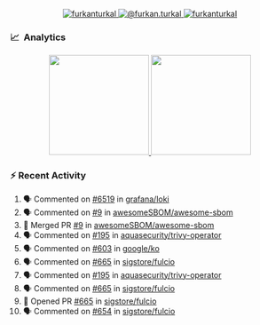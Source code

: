 <p align="center">
  <a href="https://linkedin.com/in/furkanturkal" target="blank">
    <img src="https://img.shields.io/badge/linkedin-%230077B5.svg?&style=for-the-badge&logo=linkedin&logoColor=white" alt="furkanturkal" />
  </a>
  <a href="https://medium.com/@furkan.turkal" target="blank">
    <img src="https://img.shields.io/badge/medium-%2312100E.svg?&style=for-the-badge&logo=medium&logoColor=white" alt="@furkan.turkal" />
  </a>
  <a href="https://twitter.com/furkanturkaI" target="blank">
    <img src="https://img.shields.io/badge/Twitter-1DA1F2?style=for-the-badge&logo=twitter&logoColor=white" alt="furkanturkaI" />
  </a>
</p>

### 📈 &nbsp;Analytics

<p align="center">
  <a href="https://coderstats.net/github/#Dentrax">
    <img height="180em" src="https://github-readme-stats-eight-theta.vercel.app/api?username=Dentrax&show_icons=true&theme=algolia&include_all_commits=true&count_private=true&line_height=26"/>
    <img height="180em" src="https://github-readme-stats-eight-theta.vercel.app/api/top-langs/?username=Dentrax&layout=compact&langs_count=8&theme=algolia&line_height=26"/>
  </a>
</p>

### :zap: Recent Activity

<!--START_SECTION:activity-->
1. 🗣 Commented on [#6519](https://github.com/grafana/loki/issues/6519) in [grafana/loki](https://github.com/grafana/loki)
2. 🗣 Commented on [#9](https://github.com/awesomeSBOM/awesome-sbom/issues/9) in [awesomeSBOM/awesome-sbom](https://github.com/awesomeSBOM/awesome-sbom)
3. 🎉 Merged PR [#9](https://github.com/awesomeSBOM/awesome-sbom/pull/9) in [awesomeSBOM/awesome-sbom](https://github.com/awesomeSBOM/awesome-sbom)
4. 🗣 Commented on [#195](https://github.com/aquasecurity/trivy-operator/issues/195) in [aquasecurity/trivy-operator](https://github.com/aquasecurity/trivy-operator)
5. 🗣 Commented on [#603](https://github.com/google/ko/issues/603) in [google/ko](https://github.com/google/ko)
6. 🗣 Commented on [#665](https://github.com/sigstore/fulcio/issues/665) in [sigstore/fulcio](https://github.com/sigstore/fulcio)
7. 🗣 Commented on [#195](https://github.com/aquasecurity/trivy-operator/issues/195) in [aquasecurity/trivy-operator](https://github.com/aquasecurity/trivy-operator)
8. 🗣 Commented on [#665](https://github.com/sigstore/fulcio/issues/665) in [sigstore/fulcio](https://github.com/sigstore/fulcio)
9. 💪 Opened PR [#665](https://github.com/sigstore/fulcio/pull/665) in [sigstore/fulcio](https://github.com/sigstore/fulcio)
10. 🗣 Commented on [#654](https://github.com/sigstore/fulcio/issues/654) in [sigstore/fulcio](https://github.com/sigstore/fulcio)
<!--END_SECTION:activity-->
